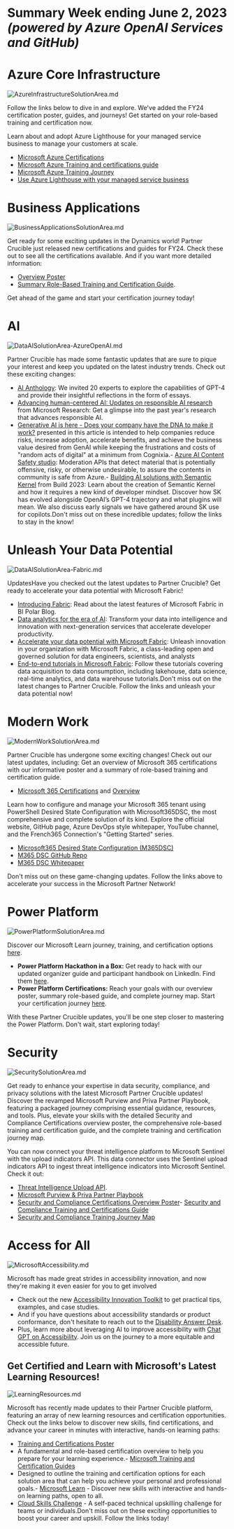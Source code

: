 
# Summary Week ending June 2, 2023 *(powered by Azure OpenAI Services and GitHub)*

# Azure Core Infrastructure 

![ AzureInfrastructureSolutionArea.md ]( AzureInfrastructureSolutionArea.md-image.png )

Follow the links below to dive in and explore. We've added the FY24 certification poster, guides, and journeys! Get started on your role-based training and certification now.

Learn about and adopt Azure Lighthouse for your managed service business to manage your customers at scale.

- [Microsoft Azure Certifications](https://aka.ms/AzureCerts_Poster) 
- [Microsoft Azure Training and certifications guide](http://aka.ms/AzureTrainCertDeck)
- [Microsoft Azure Training Journey](https://aka.ms/AzureTrainingJourney)
- [Use Azure Lighthouse with your managed service business](https://learn.microsoft.com/en-us/training/modules/intro-to-azure-lighthouse/)

#  Business Applications
![ BusinessApplicationsSolutionArea.md ]( BusinessApplicationsSolutionArea.md-image.png )

Get ready for some exciting updates in the Dynamics world! Partner Crucible just released new certifications and guides for FY24. Check these out to see all the certifications available. And if you want more detailed information: 
- [Overview Poster](https://aka.ms/BusAppsTrainCertPoster) 
- [Summary Role-Based Training and Certification Guide](https://aka.ms/D365TrainCertDeck). 

Get ahead of the game and start your certification journey today!


# AI

![ DataAISolutionArea-AzureOpenAI.md ]( DataAISolutionArea-AzureOpenAI.md-image.png )

Partner Crucible has made some fantastic updates that are sure to pique your interest and keep you updated on the latest industry trends. Check out these exciting changes:
- [AI Anthology](https://unlocked.microsoft.com/ai-anthology/a): We invited 20 experts to explore the capabilities of GPT-4 and provide their insightful reflections in the form of essays. 
-  [Advancing human-centered AI: Updates on responsible AI research](https://www.microsoft.com/en-us/research/blog/advancing-human-centered-ai-updates-on-responsible-ai-research/) from Microsoft Research: Get a glimpse into the past year's research that advances responsible AI.
-  [Generative AI is here - Does your company have the DNA to make it work?](https://online.flippingbook.com/view/524344474/) presented in this article is intended to help companies reduce risks, increase adoption, accelerate benefits, and achieve the business value desired from GenAI while keeping the frustrations and costs of "random acts of digital" at a minimum from Cognixia.- [Azure AI Content Safety studio](https://aka.ms/contentsafetystudio): Moderation APIs that detect material that is potentially offensive, risky, or otherwise undesirable, to assure the contents in community is safe from Azure.- [Building AI solutions with Semantic Kernel](https://build.microsoft.com/en-US/sessions/31e11443-70d3-4020-8c8c-0a654bccd233?source=sessions) from Build 2023: Learn about the creation of Semantic Kernel and how it requires a new kind of developer mindset. Discover how SK has evolved alongside OpenAI’s GPT-4 trajectory and what plugins will mean. We also discuss early signals we have gathered around SK use for copilots.Don't miss out on these incredible updates; follow the links to stay in the know!


# Unleash Your Data Potential 

![ DataAISolutionArea-Fabric.md ]( DataAISolutionArea-Fabric.md-image.png )

UpdatesHave you checked out the latest updates to Partner Crucible? Get ready to accelerate your data potential with Microsoft Fabric! 

- [Introducing Fabric](https://lnkd.in/duxVTQtq): Read about the latest features of Microsoft Fabric in BI Polar Blog.
- [Data analytics for the era of AI](https://build.microsoft.com/en-US/sessions/852ccf38-b07d-4ddc-a9fe-2e57bdaeb613?source=sessions): Transform your data into intelligence and innovation with next-generation services that accelerate developer productivity.
-  [Accelerate your data potential with Microsoft Fabric](https://build.microsoft.com/en-US/sessions/423f41d4-815f-4744-bac0-53d121321cfb?source=sessions): Unleash innovation in your organization with Microsoft Fabric, a class-leading open and governed solution for data engineers, scientists, and analysts
-   [End-to-end tutorials in Microsoft Fabric](https://learn.microsoft.com/en-us/fabric/get-started/end-to-end-tutorials): Follow these tutorials covering data acquisition to data consumption, including lakehouse, data science, real-time analytics, and data warehouse tutorials.Don't miss out on the latest changes to Partner Crucible. Follow the links and unleash your data potential now!
 
# Modern Work

![ ModernWorkSolutionArea.md ]( ModernWorkSolutionArea.md-image.png )

Partner Crucible has undergone some exciting changes! Check out our latest updates, including:
Get an overview of Microsoft 365 certifications with our informative poster and a summary of role-based training and certification guide. 

- [Microsoft 365 Certifications](https://aka.ms/M365Certs_Poster) and [Overview](https://aka.ms/M365TrainCertDeck)

Learn how to configure and manage your Microsoft 365 tenant using PowerShell Desired State Configuration with Microsoft365DSC, the most comprehensive and complete solution of its kind. Explore the official website, GitHub page, Azure DevOps style whitepaper, YouTube channel, and the French365 Connection's "Getting Started" series. 


- [Microsoft365 Desired State Configuration (M365DSC)](https://microsoft365dsc.com/)
- [M365 DSC GitHub Repo](https://github.com/Microsoft/Microsoft365DSC)
- [M365 DSC Whitepaper](https://office365dsc.azurewebsites.net/Pages/Resources/Whitepapers/Managing%2520Microsoft%2520365%2520with%2520Microsoft365Dsc%2520and%2520Azure%2520DevOps.pdf)

Don't miss out on these game-changing updates. Follow the links above to accelerate your success in the Microsoft Partner Network!

# Power Platform

![ PowerPlatformSolutionArea.md ]( PowerPlatformSolutionArea.md-image.png )

 Discover our Microsoft Learn journey, training, and certification options [here](https://github.com/lagimik/PartnerCrucible/blob/main/PowerPlatformSolutionArea.md#power-platform-skilling).
 - **Power Platform Hackathon in a Box:** Get ready to hack with our updated organizer guide and participant handbook on LinkedIn. Find them [here](https://www.linkedin.com/smart-links/AQFtpgiucM3hQA/59e480f0-7625-4e8b-bf1e-73d003a4b5b0).
 - **Power Platform Certifications:** Reach your goals with our overview poster, summary role-based guide, and complete journey map. Start your certification journey [here](https://github.com/lagimik/PartnerCrucible/blob/main/PowerPlatformSolutionArea.md#power-platform-certifications).
 
With these Partner Crucible updates, you'll be one step closer to mastering the Power Platform. Don't wait, start exploring today!

# Security

![ SecuritySolutionArea.md ]( SecuritySolutionArea.md-image.png )

Get ready to enhance your expertise in data security, compliance, and privacy solutions with the latest Microsoft Partner Crucible updates! Discover the revamped Microsoft Purview and Priva Partner Playbook, featuring a packaged journey comprising essential guidance, resources, and tools. Plus, elevate your skills with the detailed Security and Compliance Certifications overview poster, the comprehensive role-based training and certification guide, and the complete training and certification journey map.

You can now connect your threat intelligence platform to Microsoft Sentinel with the upload indicators API. This data connector uses the Sentinel upload indicators API to ingest threat intelligence indicators into Microsoft Sentinel. Check it out:

- [Threat Intelligence Upload API](https://learn.microsoft.com/en-us/azure/sentinel/connect-threat-intelligence-upload-api).
- [Microsoft Purview & Priva Partner Playbook](https://cloudpartners.transform.microsoft.com/download?assetname=assets%252FMicrosoft-Purview-and-Priva-Partner-Playbook.pdf&download=1)
- [Security and Compliance Certifications Overview Poster](https://aka.ms/SCICerts_Poster)- [Security and Compliance Training and Certifications Guide](https://aka.ms/SecurityTrainCertDeck)
- [Security and Compliance Training Journey Map](https://aka.ms/SecurityTrainingJourney)

# Access for All
![ MicrosoftAccessibility.md ]( MicrosoftAccessibility.md-image.png )

Microsoft has made great strides in accessibility innovation, and now they're making it even easier for you to get involved
- Check out the new [Accessibility Innovation Toolkit](https://query.prod.cms.rt.microsoft.com/cms/api/am/binary/RWYD6w) to get practical tips, examples, and case studies. 
- And if you have questions about accessibility standards or product conformance, don't hesitate to reach out to the [Disability Answer Desk](https://support.microsoft.com/en-us/accessibility/enterprise-answer-desk). 
- Plus, learn more about leveraging AI to improve accessibility with [Chat GPT on Accessibility](https://dev.to/devsatasurion/how-chatgpt-can-help-your-code-be-accessible-2kfk). Join us on the journey to a more equitable and accessible future.

## Get Certified and Learn with Microsoft's Latest Learning Resources!

![ LearningResources.md ]( LearningResources.md-image.png )

Microsoft has recently made updates to their Partner Crucible platform, featuring an array of new learning resources and certification opportunities. Check out the links below to discover new skills, find certifications, and advance your career in minutes with interactive, hands-on learning paths:
- [Training and Certifications Poster](https://aka.ms/TrainCertPoster) 
- A fundamental and role-based certification overview to help you prepare for your learning experience.- [Microsoft Training and Certification Guides](https://aka.ms/traincertdeck) 
- Designed to outline the training and certification options for each solution area that can help you achieve your personal and professional goals.- [Microsoft Learn](https://learn.microsoft.com) - Discover new skills with interactive and hands-on learning paths, open to all. 
- [Cloud Skills Challenge](https://www.microsoft.com/en-ca/sites/cloud-skills-challenge/) - A self-paced technical upskilling challenge for teams or individuals.Don't miss out on these exciting opportunities to boost your career and upskill. Follow the links today!
